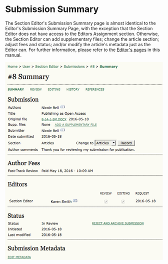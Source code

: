 # Submission Summary

The Section Editor's Submission Summary page is almost identical to the Editor's Submission Summary Page, with the exception that the Section Editor does not have access to the Editors Assignment section. Otherwise, the Section Editor can add supplementary files; change the article section; adjust fees and status; and/or modify the article's metadata just as the Editor can. For further information, please refer to the [Editor's pages](https://pkp.gitbooks.io/learning-ojs-2/content/en//submissions.html) in this manual.

![Submission Sumary](images/chapter8/section_4rev.png) 